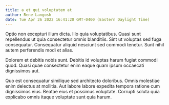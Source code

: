 ```yaml
---
title: a et qui voluptatem at
author: Rene Langosh
date: Tue Apr 26 2022 16:41:20 GMT-0400 (Eastern Daylight Time)
---
```

Optio non excepturi illum dicta. Illo quia voluptatibus. Quasi sunt repellendus ut quia consectetur omnis blanditiis. Sint ut voluptas sed fuga consequatur. Consequatur aliquid nesciunt sed commodi tenetur. Sunt nihil autem perferendis modi et alias.

 Dolorem et debitis nobis sunt. Debitis id voluptas harum fugiat commodi quod. Quasi quae consectetur enim eaque quam ipsum occaecati dignissimos aut.

 Quo est consequatur similique sed architecto doloribus. Omnis molestiae enim delectus at mollitia. Aut labore labore expedita tempora ratione cum dignissimos eius. Beatae eius et possimus voluptate. Corrupti soluta quia explicabo omnis itaque voluptate sunt quia harum.